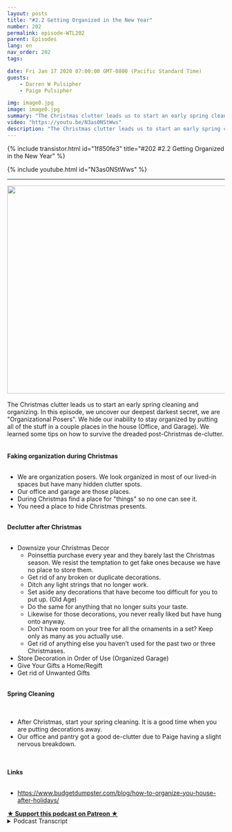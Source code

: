 ```yaml
---
layout: posts
title: "#2.2 Getting Organized in the New Year"
number: 202
permalink: episode-WTL202
parent: Episodes
lang: en
nav_order: 202
tags:

date: Fri Jan 17 2020 07:00:00 GMT-0800 (Pacific Standard Time)
guests:
    - Darren W Pulsipher
    - Paige Pulsipher

img: image0.jpg
image: image0.jpg
summary: "The Christmas clutter leads us to start an early spring cleaning and organizing. In this episode, we uncover our deepest darkest secret, we are Organizational Posers. We hide our inability to stay organized by putting all of the stuff in a couple places in the house (Office, and Garage). We learned some tips on how to survive the dreaded post-Christmas de-clutter."
video: "https://youtu.be/N3as0NStWws"
description: "The Christmas clutter leads us to start an early spring cleaning and organizing. In this episode, we uncover our deepest darkest secret, we are Organizational Posers. We hide our inability to stay organized by putting all of the stuff in a couple places in the house (Office, and Garage). We learned some tips on how to survive the dreaded post-Christmas de-clutter."
---
```


<div>
{% include transistor.html id="1f850fe3" title="#202 #2.2 Getting Organized in the New Year" %}

{% include youtube.html id="N3as0NStWws" %}
</div>

---

<html><head></head><body><div><img src="./image0.jpg" width="640" height="480">
</div><div><br></div><div>The Christmas clutter leads us to start an 
early 
spring cleaning and organizing. In this episode, we uncover our deepest darkest secret, we are "Organizational Posers". We hide our inability to stay organized by putting all of the stuff in a couple places in the house (Office, and Garage). We learned some tips on how to survive the dreaded post-Christmas de-clutter.</div><div><br></div><div><strong><br>Faking organization during Christmas<br></strong><br></div><ul><li>We are organization posers. We look organized in most of our lived-in spaces but have many hidden clutter spots.</li><li>Our office and garage are those places.</li><li>During Christmas find a place for "things" so no one can see it.&nbsp;</li><li>You need a place to hide Christmas presents.&nbsp;</li></ul><div><strong><br>Declutter after Christmas<br></strong><br></div><ul><li>Downsize your Christmas Decor<ul><li>Poinsettia purchase every year and they barely last the Christmas season. We resist the temptation to get fake ones because we have no place to store them.</li><li>Get rid of any broken or duplicate decorations.</li><li>Ditch any light strings that no longer work.</li><li>Set aside any decorations that have become too difficult for you to put up. (Old Age)</li><li>Do the same for anything that no longer suits your taste.</li><li>Likewise for those decorations, you never really liked but have hung onto anyway.</li><li>Don’t have room on your tree for all the ornaments in a set? Keep only as many as you actually use.</li><li>Get rid of anything else you haven’t used for the past two or three Christmases.&nbsp;</li></ul></li><li>Store Decoration in Order of Use (Organized Garage)</li><li>Give Your Gifts a Home/Regift</li><li>Get rid of Unwanted Gifts</li></ul><div><strong><br>Spring Cleaning&nbsp;<br></strong><br></div><div><br></div><ul><li>After Christmas, start your spring cleaning. It is a good time when you are putting decorations away.</li><li>Our office and pantry got a good de-clutter due to Paige having a slight nervous breakdown.</li></ul><div><br></div><div><strong><br>Links<br></strong><br></div><ul><li><a href="https://www.budgetdumpster.com/blog/how-to-organize-you-house-after-holidays/">https://www.budgetdumpster.com/blog/how-to-organize-you-house-after-holidays/</a></li></ul>
<strong>
  <a href="https://www.patreon.com/wheresthelemonade" target="_donate" rel="payment" title="★ Support this podcast on Patreon ★">★ Support this podcast on Patreon ★</a>
</strong></body></html>


<details>
<summary> Podcast Transcript </summary>

<p></p>

</details>
